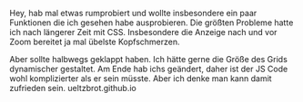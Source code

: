 Hey,
hab mal etwas rumprobiert und wollte insbesondere ein paar Funktionen die ich gesehen habe ausprobieren.
Die größten Probleme hatte ich nach längerer Zeit mit CSS. Insbesondere die Anzeige nach und vor Zoom bereitet ja mal übelste Kopfschmerzen.

Aber sollte halbwegs geklappt haben. Ich hätte gerne die Größe des Grids dynamischer gestaltet. Am Ende hab ichs geändert, daher ist der JS Code wohl 
komplizierter als er sein müsste.
Aber ich denke man kann damit zufrieden sein.
ueltzbrot.github.io
